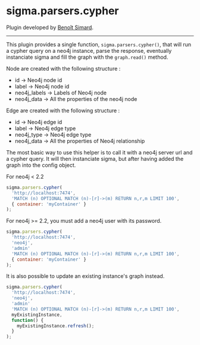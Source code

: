 sigma.parsers.cypher
====================

Plugin developed by [Benoît Simard](https://github.com/sim51).

---

This plugin provides a single function, `sigma.parsers.cypher()`, that will run a cypher query on a neo4j instance, parse the response, eventually instanciate sigma and fill the graph with the `graph.read()` method.

Node are created with the following structure :
 * id -> Neo4j node id
 * label -> Neo4j node id
 * neo4j_labels -> Labels of Neo4j node
 * neo4j_data -> All the properties of the neo4j node

Edge are created with the following structure :
 * id -> Neo4j edge id
 * label -> Neo4j edge type
 * neo4j_type -> Neo4j edge type
 * neo4j_data -> All the properties of Neo4j relationship

The most basic way to use this helper is to call it with a neo4j server url and a cypher query. It will then instanciate sigma, but after having added the graph into the config object.

For neo4j < 2.2
````javascript
sigma.parsers.cypher(
  'http://localhost:7474',
  'MATCH (n) OPTIONAL MATCH (n)-[r]->(m) RETURN n,r,m LIMIT 100',
  { container: 'myContainer' }
);
````

For neo4j >= 2.2, you must add a neo4j user with its password.
````javascript
sigma.parsers.cypher(
  'http://localhost:7474',
  'neo4j',
  'admin'
  'MATCH (n) OPTIONAL MATCH (n)-[r]->(m) RETURN n,r,m LIMIT 100',
  { container: 'myContainer' }
);
````

It is also possible to update an existing instance's graph instead.

````javascript
sigma.parsers.cypher(
  'http://localhost:7474',
  'neo4j',
  'admin'
  'MATCH (n) OPTIONAL MATCH (n)-[r]->(m) RETURN n,r,m LIMIT 100',
  myExistingInstance,
  function() {
    myExistingInstance.refresh();
  }
);
````
